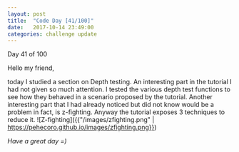 ```yaml
---
layout: post
title:  "Code Day [41/100]"
date:   2017-10-14 23:49:00
categories: challenge update
---
```


Day 41 of 100

Hello my friend,

today I studied a section on Depth testing. An interesting part in the tutorial I had not given so much attention. I tested the various depth test functions to see how they behaved in a scenario proposed by the tutorial.
Another interesting part that I had already noticed but did not know would be a problem in fact, is z-fighting. Anyway the tutorial exposes 3 techniques to reduce it.
![Z-fighting]({{"/images/zfighting.png" | https://pehecoro.github.io/images/zfighting.png}})


_Have a great day =)_